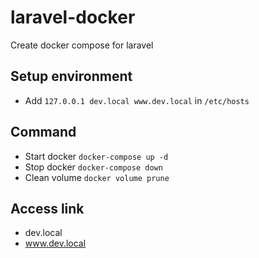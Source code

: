 # laravel-docker

Create docker compose for laravel

## Setup environment

- Add `127.0.0.1 dev.local www.dev.local` in `/etc/hosts`

## Command

- Start docker `docker-compose up -d`
- Stop docker `docker-compose down`
- Clean volume `docker volume prune`

## Access link
- dev.local
- www.dev.local
